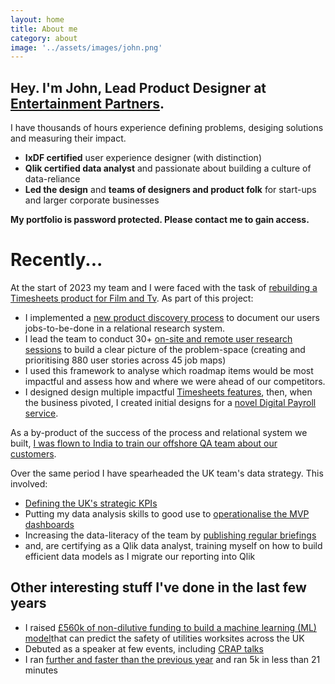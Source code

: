 ```yaml
---
layout: home
title: About me
category: about
image: '../assets/images/john.png'
--- 
```


## Hey. I'm John, Lead Product Designer at [Entertainment Partners][0].

I have thousands of hours experience defining problems, desiging solutions and measuring their impact. 
* **IxDF certified** user experience designer (with distinction)
* **Qlik certified data analyst** and passionate about building a culture of data-reliance
* **Led the design** and **teams of designers and product folk** for start-ups and larger corporate businesses

**My portfolio is password protected. Please contact me to gain access.**

# Recently...
At the start of 2023 my team and I were faced with the task of [rebuilding a Timesheets product for Film and Tv][1]. As part of this project: 

* I implemented a [new product discovery process][2] to document our users jobs-to-be-done in a relational research system.  
* I lead the team to conduct 30+ [on-site and remote user research sessions][3] to build a clear picture of the problem-space (creating and prioritising 880 user stories across 45 job maps)
* I used this framework to analyse which roadmap items would be most impactful and assess how and where we were ahead of our competitors. 
* I designed design multiple impactful [Timesheets features][5], then, when the business pivoted, I created initial designs for a [novel Digital Payroll service][6].

As a by-product of the success of the process and relational system we built, [I was flown to India to train our offshore QA team about our customers][7].

Over the same period I have spearheaded the UK team's data strategy. This involved: 
* [Defining the UK's strategic KPIs][8]
* Putting my data analysis skills to good use to [operationalise the MVP dashboards][9]
* Increasing the data-literacy of the team by [publishing regular briefings][10]
* and, are certifying as a Qlik data analyst, training myself on how to build efficient data models as I migrate our reporting into Qlik

## Other interesting stuff I've done in the last few years
* I raised [£560k of non-dilutive funding to build a machine learning (ML) model][11]that can predict the safety of utilities worksites across the UK
* Debuted as a speaker at few events, including [CRAP talks][12]
* I ran [further and faster than the previous year][13] and ran 5k in less than 21 minutes


[0]: http://www.ep.com
[1]: /work/ep-timesheets
[2]: /
[3]: /
[4]: /
[5]: /
[6]: /
[7]: /
[8]: /
[9]: /
[10]: /
[11]: /
[12]: /
[13]: /running-2023